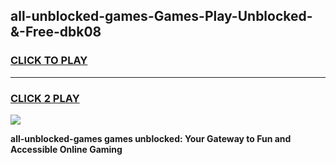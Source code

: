 
## all-unblocked-games-Games-Play-Unblocked-&-Free-dbk08
<h3>
<a href="https://premium76.site?title=all-unblocked-games&ref=24A">CLICK TO PLAY</a></h3>
<hr>

<h3>
<a href="https://premium76.site?title=all-unblocked-games&ref=24A">CLICK 2 PLAY</a>
  
</h3>

<a href="https://premium76.site?title=all-unblocked-games&ref=24A"><img src="https://clearcache.store/games.png"></a>


**all-unblocked-games games unblocked: Your Gateway to Fun and Accessible Online Gaming**
